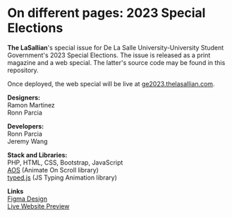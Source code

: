 # On different pages: 2023 Special Elections

**The LaSallian**'s special issue for De La Salle University-University Student Government's 2023 Special Elections. The issue is released as a print magazine and a web special. The latter's source code may be found in this repository.

Once deployed, the web special will be live at [ge2023.thelasallian.com](ge2023.thelasallian.com).

**Designers:**<br>
Ramon Martinez<br>
Ronn Parcia

**Developers:**<br>
Ronn Parcia<br>
Jeremy Wang

**Stack and Libraries:**<br>
PHP, HTML, CSS, Bootstrap, JavaScript<br>
[AOS](https://github.com/michalsnik/aos) (Animate On Scroll library)<br>
[typed.js](https://github.com/mattboldt/typed.js) (JS Typing Animation library)

**Links**<br>
[Figma Design](https://www.figma.com/file/peK2FPncMLry3cKVyz2P0b/%5BTLS%5D-GE2023-Web-Special?type=design&node-id=0%3A1&mode=design&t=Zz0Spu2lsTZljkjn-1)<br>
[Live Website Preview](https://www.test.thelasallian.com)
